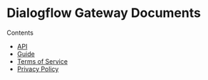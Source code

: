 # Dialogflow Gateway Documents

Contents

- [API](api.md)
- [Guide](guide.md)
- [Terms of Service](tos.md)
- [Privacy Policy](privacy.md)
